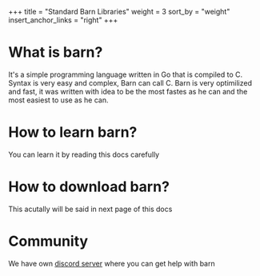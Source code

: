 +++
title = "Standard Barn Libraries"
weight = 3
sort_by = "weight"
insert_anchor_links = "right"
+++

# What is barn?
It's a simple programming language written in Go that is compiled to C. Syntax is very easy and complex, Barn can call C. Barn is very optimilized and fast, it was written with idea to be the most fastes as he can and the most easiest to use as he can.
# How to learn barn?
You can learn it by reading this docs carefully
# How to download barn?
This acutally will be said in next page of this docs
# Community
We have own [discord server](https://discord.gg/gpktBYeUSX) where you can get help with barn